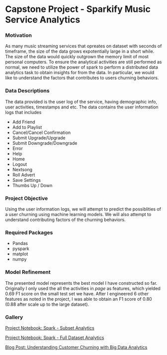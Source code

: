 # Capstone Project - Sparkify Music Service Analytics

### Motivation

As many music streaming services that opreates on dataset with seconds of timeframe, the size of the data grows expotentially large in a short while. The size of the data would quickly outgrown the memory limit of most personal computers. To ensure the analytical activities are still performed as normal, we need to utilize the power of spark to perform a distributed data analytics task to obtain insights for from the data. In particular, we would like to understand the factors that contributes to users churning behaviors.

### Data Descriptions

The data provided is the user log of the service, having demographic info, user activities, timestamps and etc. The data contains the user information logs that includes 

* Add Friend
* Add to Playlist
* Cancel/Cancel Confirmation
* Submit Upgrade/Upgrade
* Submit Downgrade/Downgrade
* Error
* Help
* Home
* Logout
* Nextsong
* Roll Advert
* Save Settings
* Thumbs Up / Down

### Project Objective

Using the user information logs, we will attempt to predict the possiblities of a user churning using machine learning models. We will also attempt to understand contributing factors of the churning behaviors.

### Required Packages

* Pandas
* pyspark
* matplot
* numpy

### Model Refinement

The presented model represents the best model I have constructed so far. Originally I only used the all the activities in *page* as features, which yielded 0.69 F1 score on the small test set we have. After I engineered 6 other features as noted in the project, I was able to obtain an F1 score of 0.80 (0.88 after scale up to the large dataset).

### Gallery


[Project Notebook: Spark - Subset Analytics](https://nbviewer.jupyter.org/github/amalpm-rog/Capstone_Project/blob/master/Spark%20-%20Subset%20Analytics.ipynb)

[Project Notebook: Spark - Full Dataset Analytics](https://nbviewer.jupyter.org/github/amalpm-rog/Capstone_Project/blob/master/Spark%20-%20Subset%20Analytics.ipynb)

[Blog Post: Understanding Customer Churning with Big Data Analytics](https://medium.com/@amalpm0011/to-know-customer-churning-using-big-data-analytics-e95c09b95f73?sk=820be8e2ace48236a5576c87976c318a)

